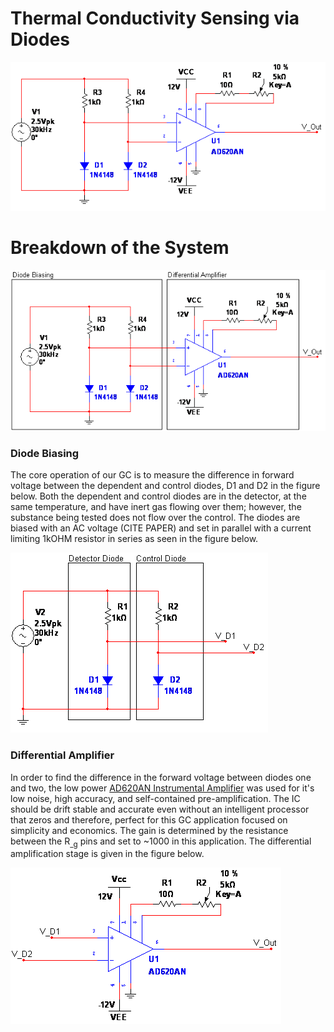 # Thermal Conductivity Sensing via Diodes
![Total Sensing Circuit Diagram](https://github.com/cgreen18/Gas-Chromatography/blob/master/Voltage%20Measurement/images/GC_ForwardVoltageDiffAmp.png)

# Breakdown of the System
![Total Diagram Illustrated](https://github.com/cgreen18/Gas-Chromatography/blob/master/Voltage%20Measurement/images/GC_ForwardVoltageDiffAmp_Illustrated.png)

### Diode Biasing
The core operation of our GC is to measure the difference in forward voltage between the dependent and control diodes, D1 and D2 in the figure below. Both the dependent and control diodes are in the detector, at the same temperature, and have inert gas flowing over them; however, the substance being tested does not flow over the control. The diodes are biased with an AC voltage (CITE PAPER) and set in parallel with a current limiting 1kOHM resistor in series as seen in the figure below.

![Diode Biasing Setup](https://github.com/cgreen18/Gas-Chromatography/blob/master/Voltage%20Measurement/images/GC_DiodeBiasing.png)

### Differential Amplifier
In order to find the difference in the forward voltage between diodes one and two, the low power [AD620AN Instrumental Amplifier](https://www.analog.com/en/products/ad620.html#product-overview) was used for it's low noise, high accuracy, and self-contained pre-amplification. The IC should be drift stable and accurate even without an intelligent processor that zeros and therefore, perfect for this GC application focused on simplicity and economics. The gain is determined by the resistance between the R<sub>_g</sub> pins and set to ~1000 in this application. The differential amplification stage is given in the figure below.

![AD620AN Configuration](https://github.com/cgreen18/Gas-Chromatography/blob/master/Voltage%20Measurement/images/GC_AD620ANConfiguration.png)
